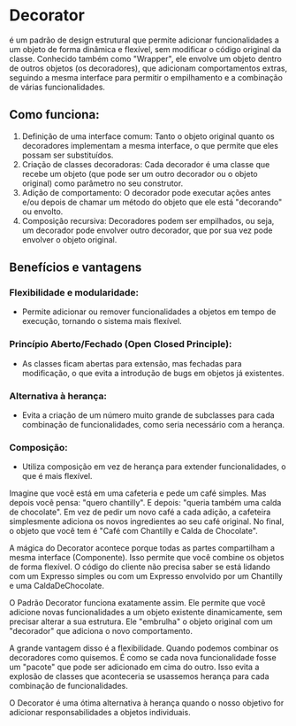# Decorator

é um padrão de design estrutural que permite adicionar funcionalidades a um objeto de forma dinâmica e flexível, sem modificar o código original da classe. Conhecido também como "Wrapper", ele envolve um objeto dentro de outros objetos (os decoradores), que adicionam comportamentos extras, seguindo a mesma interface para permitir o empilhamento e a combinação de várias funcionalidades.

## Como funciona:

1. Definição de uma interface comum:
   Tanto o objeto original quanto os decoradores implementam a mesma interface, o que permite que eles possam ser substituídos.
2. Criação de classes decoradoras:
   Cada decorador é uma classe que recebe um objeto (que pode ser um outro decorador ou o objeto original) como parâmetro no seu construtor.
3. Adição de comportamento:
   O decorador pode executar ações antes e/ou depois de chamar um método do objeto que ele está "decorando" ou envolto.
4. Composição recursiva:
   Decoradores podem ser empilhados, ou seja, um decorador pode envolver outro decorador, que por sua vez pode envolver o objeto original.

## Benefícios e vantagens
   
### Flexibilidade e modularidade:
* Permite adicionar ou remover funcionalidades a objetos em tempo de execução, tornando o sistema mais flexível.

### Princípio Aberto/Fechado (Open Closed Principle):
* As classes ficam abertas para extensão, mas fechadas para modificação, o que evita a introdução de bugs em objetos já existentes.

### Alternativa à herança:
* Evita a criação de um número muito grande de subclasses para cada combinação de funcionalidades, como seria necessário com a herança.

### Composição:
* Utiliza composição em vez de herança para extender funcionalidades, o que é mais flexível. 

Imagine que você está em uma cafeteria e pede um café simples. Mas depois você pensa: "quero chantilly". E depois: "queria também uma calda de chocolate". Em vez de pedir um novo café a cada adição, a cafeteira simplesmente adiciona os novos ingredientes ao seu café original. No final, o objeto que você tem é "Café com Chantilly e Calda de Chocolate".

A mágica do Decorator acontece porque todas as partes compartilham a mesma interface (Componente). Isso permite que você combine os objetos de forma flexível. O código do cliente não precisa saber se está lidando com um Expresso simples ou com um Expresso envolvido por um Chantilly e uma CaldaDeChocolate.

O Padrão Decorator funciona exatamente assim. Ele permite que você adicione novas funcionalidades a um objeto existente dinamicamente, sem precisar alterar a sua estrutura. Ele "embrulha" o objeto original com um "decorador" que adiciona o novo comportamento.

A grande vantagem disso é a flexibilidade. Quando podemos combinar os decoradores como quisemos. É como se cada nova funcionalidade fosse um "pacote" que pode ser adicionado em cima do outro. Isso evita a explosão de classes que aconteceria se usassemos herança para cada combinação de funcionalidades.

O Decorator é uma ótima alternativa à herança quando o nosso objetivo for adicionar responsabilidades a objetos individuais.

